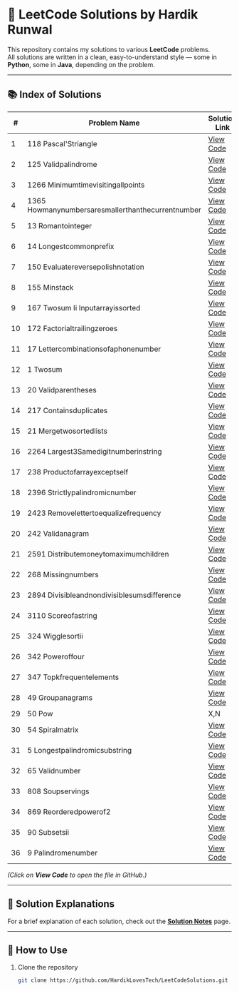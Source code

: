 # 🧩 LeetCode Solutions by Hardik Runwal

This repository contains my solutions to various **LeetCode** problems.  
All solutions are written in a clean, easy-to-understand style — some in **Python**, some in **Java**, depending on the problem.

---

## 📚 Index of Solutions

<!-- INDEX_START -->
| # | Problem Name | Solution Link |
|---|--------------|---------------|
| 1 | 118 Pascal'Striangle | [View Code](https://github.com/HardikLovesTech/LeetCodeSolutions/blob/main/solutions/118_Pascal'sTriangle.py) |
| 2 | 125 Validpalindrome | [View Code](https://github.com/HardikLovesTech/LeetCodeSolutions/blob/main/solutions/125_ValidPalindrome.py) |
| 3 | 1266 Minimumtimevisitingallpoints | [View Code](https://github.com/HardikLovesTech/LeetCodeSolutions/blob/main/solutions/1266_MinimumTimeVisitingAllPoints.py) |
| 4 | 1365 Howmanynumbersaresmallerthanthecurrentnumber | [View Code](https://github.com/HardikLovesTech/LeetCodeSolutions/blob/main/solutions/1365_HowManyNumbersAreSmallerThantheCurrentNumber.py) |
| 5 | 13 Romantointeger | [View Code](https://github.com/HardikLovesTech/LeetCodeSolutions/blob/main/solutions/13_RomanToInteger.py) |
| 6 | 14 Longestcommonprefix | [View Code](https://github.com/HardikLovesTech/LeetCodeSolutions/blob/main/solutions/14_LongestCommonPrefix.py) |
| 7 | 150 Evaluatereversepolishnotation | [View Code](https://github.com/HardikLovesTech/LeetCodeSolutions/blob/main/solutions/150_EvaluateReversePolishNotation.py) |
| 8 | 155 Minstack | [View Code](https://github.com/HardikLovesTech/LeetCodeSolutions/blob/main/solutions/155_MinStack.py) |
| 9 | 167 Twosum Ii Inputarrayissorted | [View Code](https://github.com/HardikLovesTech/LeetCodeSolutions/blob/main/solutions/167_TwoSum_II_InputArrayIsSorted.py) |
| 10 | 172 Factorialtrailingzeroes | [View Code](https://github.com/HardikLovesTech/LeetCodeSolutions/blob/main/solutions/172_FactorialTrailingZeroes.py) |
| 11 | 17 Lettercombinationsofaphonenumber | [View Code](https://github.com/HardikLovesTech/LeetCodeSolutions/blob/main/solutions/17_LetterCombinationsofaPhoneNumber.py) |
| 12 | 1 Twosum | [View Code](https://github.com/HardikLovesTech/LeetCodeSolutions/blob/main/solutions/1_TwoSum.py) |
| 13 | 20 Validparentheses | [View Code](https://github.com/HardikLovesTech/LeetCodeSolutions/blob/main/solutions/20_ValidParentheses.py) |
| 14 | 217 Containsduplicates | [View Code](https://github.com/HardikLovesTech/LeetCodeSolutions/blob/main/solutions/217_ContainsDuplicates.py) |
| 15 | 21 Mergetwosortedlists | [View Code](https://github.com/HardikLovesTech/LeetCodeSolutions/blob/main/solutions/21_MergeTwoSortedLists.py) |
| 16 | 2264 Largest3Samedigitnumberinstring | [View Code](https://github.com/HardikLovesTech/LeetCodeSolutions/blob/main/solutions/2264_Largest3SameDigitNumberinString.py) |
| 17 | 238 Productofarrayexceptself | [View Code](https://github.com/HardikLovesTech/LeetCodeSolutions/blob/main/solutions/238_ProductofArrayExceptSelf.py) |
| 18 | 2396 Strictlypalindromicnumber | [View Code](https://github.com/HardikLovesTech/LeetCodeSolutions/blob/main/solutions/2396_StrictlyPalindromicNumber.py) |
| 19 | 2423 Removelettertoequalizefrequency | [View Code](https://github.com/HardikLovesTech/LeetCodeSolutions/blob/main/solutions/2423_RemoveLetterToEqualizeFrequency.py) |
| 20 | 242 Validanagram | [View Code](https://github.com/HardikLovesTech/LeetCodeSolutions/blob/main/solutions/242_ValidAnagram.py) |
| 21 | 2591 Distributemoneytomaximumchildren | [View Code](https://github.com/HardikLovesTech/LeetCodeSolutions/blob/main/solutions/2591_DistributeMoneytoMaximumChildren.py) |
| 22 | 268 Missingnumbers | [View Code](https://github.com/HardikLovesTech/LeetCodeSolutions/blob/main/solutions/268_MissingNumbers.py) |
| 23 | 2894 Divisibleandnondivisiblesumsdifference | [View Code](https://github.com/HardikLovesTech/LeetCodeSolutions/blob/main/solutions/2894_DivisibleandNondivisibleSumsDifference.py) |
| 24 | 3110 Scoreofastring | [View Code](https://github.com/HardikLovesTech/LeetCodeSolutions/blob/main/solutions/3110_ScoreofaString.py) |
| 25 | 324 Wigglesortii | [View Code](https://github.com/HardikLovesTech/LeetCodeSolutions/blob/main/solutions/324_WiggleSortII.py) |
| 26 | 342 Poweroffour | [View Code](https://github.com/HardikLovesTech/LeetCodeSolutions/blob/main/solutions/342_PowerofFour.py) |
| 27 | 347 Topkfrequentelements | [View Code](https://github.com/HardikLovesTech/LeetCodeSolutions/blob/main/solutions/347_TopKFrequentElements.py) |
| 28 | 49 Groupanagrams | [View Code](https://github.com/HardikLovesTech/LeetCodeSolutions/blob/main/solutions/49_GroupAnagrams.py) |
| 29 | 50 Pow|X,N | [View Code](https://github.com/HardikLovesTech/LeetCodeSolutions/blob/main/solutions/50_Pow|x,n.py) |
| 30 | 54 Spiralmatrix | [View Code](https://github.com/HardikLovesTech/LeetCodeSolutions/blob/main/solutions/54_SpiralMatrix.py) |
| 31 | 5 Longestpalindromicsubstring | [View Code](https://github.com/HardikLovesTech/LeetCodeSolutions/blob/main/solutions/5_LongestPalindromicSubstring.py) |
| 32 | 65 Validnumber | [View Code](https://github.com/HardikLovesTech/LeetCodeSolutions/blob/main/solutions/65_ValidNumber.py) |
| 33 | 808 Soupservings | [View Code](https://github.com/HardikLovesTech/LeetCodeSolutions/blob/main/solutions/808_SoupServings.py) |
| 34 | 869 Reorderedpowerof2 | [View Code](https://github.com/HardikLovesTech/LeetCodeSolutions/blob/main/solutions/869_ReorderedPowerof2.py) |
| 35 | 90 Subsetsii | [View Code](https://github.com/HardikLovesTech/LeetCodeSolutions/blob/main/solutions/90_SubsetsII.py) |
| 36 | 9 Palindromenumber | [View Code](https://github.com/HardikLovesTech/LeetCodeSolutions/blob/main/solutions/9_PalindromeNumber.py) |
<!-- INDEX_END -->

*(Click on **View Code** to open the file in GitHub.)*

---

## 📝 Solution Explanations

For a brief explanation of each solution, check out the [**Solution Notes**](./EXPLANATIONS.md) page.

---

## 🚀 How to Use

1. Clone the repository  
   ```bash
   git clone https://github.com/HardikLovesTech/LeetCodeSolutions.git

